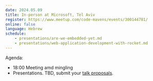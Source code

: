 ```yaml
---
date: 2024.05.09
title: In-person at Microsoft, Tel Aviv
register: https://www.meetup.com/code-mavens/events/300144781/
online: false
language: Hebrew
schedule:
    - presentations/are-we-embedded-yet.md
    - presentations/web-application-development-with-rocket.md
---
```


Agenda:

* 18:00 Meeting amd mingling
* Presentations. TBD, submit your [talk proposals](https://github.com/szabgab/rust.org.il/labels/proposal).



